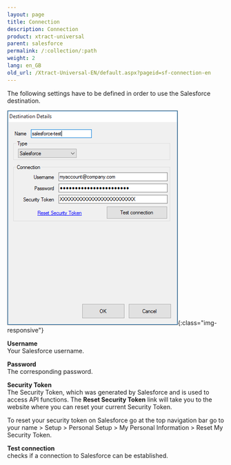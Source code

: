 ```yaml
---
layout: page
title: Connection
description: Connection
product: xtract-universal
parent: salesforce
permalink: /:collection/:path
weight: 2
lang: en_GB
old_url: /Xtract-Universal-EN/default.aspx?pageid=sf-connection-en
---
```


The following settings have to be defined in order to use the Salesforce destination.

![sf-destination-details](/img/content/sf-destination-details.png){:class="img-responsive"}

**Username**<br>
Your Salesforce username.

**Password**<br>
The corresponding password.

**Security Token**<br>
The Security Token, which was generated by Salesforce and is used to access API functions. The **Reset Security Token** link will take you to the website where you can reset your current Security Token.

To reset your security token on Salesforce go at the top navigation bar go to 
your name > Setup > Personal Setup > My Personal Information > Reset My Security Token.

**Test connection**<br>
checks if a connection to Salesforce can be established.